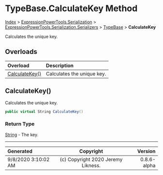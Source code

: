 ﻿# TypeBase.CalculateKey Method

[Index](../index.md) > [ExpressionPowerTools.Serialization](ExpressionPowerTools.Serialization.a.md) > [ExpressionPowerTools.Serialization.Serializers](ExpressionPowerTools.Serialization.Serializers.n.md) > [TypeBase](ExpressionPowerTools.Serialization.Serializers.TypeBase.cs.md) > **CalculateKey**

Calculates the unique key.

## Overloads

| Overload | Description |
| :-- | :-- |
| [CalculateKey()](#calculatekey) | Calculates the unique key. |
## CalculateKey()

Calculates the unique key.

```csharp
public virtual String CalculateKey()
```

### Return Type

 [String](https://docs.microsoft.com/dotnet/api/system.string)  - The key.



---

| Generated | Copyright | Version |
| :-- | :-: | --: |
| 9/8/2020 3:10:02 AM | (c) Copyright 2020 Jeremy Likness. | 0.8.6-alpha |
